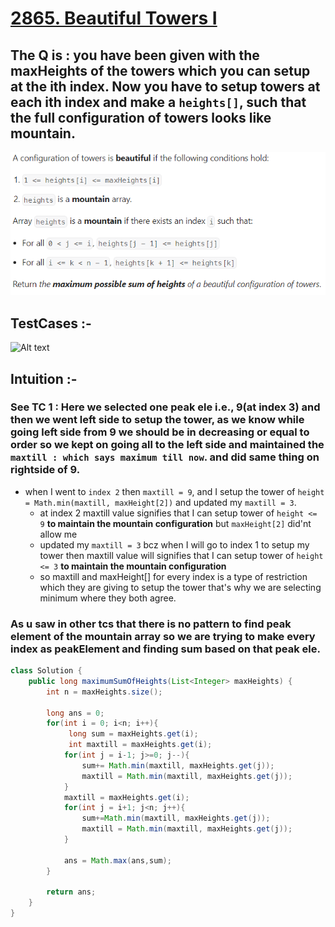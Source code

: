 # [2865. Beautiful Towers I](https://leetcode.com/problems/beautiful-towers-i/description/)

## The Q is : you have been given with the maxHeights of the towers which you can setup at the ith index. Now you have to setup towers at each ith index and make a ```heights[]```, such that the full configuration of towers looks like mountain.
![Alt text](image.png)
## TestCases :-
![Alt text](save-1.png)

## Intuition :-

### See TC 1 : Here we selected one peak ele i.e., 9(at index 3) and then we went left side to setup the tower, as we know while going left side from 9 we should be in decreasing or equal to order so we kept on going all to the left side and maintained the ```maxtill : which says maximum till now```. and did same thing on rightside of 9.
- when I went to ```index 2``` then ```maxtill = 9```, and I setup the tower of ```height = Math.min(maxtill, maxHeight[2])``` and updated my ```maxtill = 3```. 
    - at index 2 maxtill value signifies that I can setup tower of ```height <= 9``` **to maintain the mountain configuration** but ```maxHeight[2]``` did'nt allow me
    - updated my ```maxtill = 3``` bcz when I will go to index 1 to setup my tower then maxtill value will signifies that I can setup tower of ```height <= 3``` **to maintain the mountain configuration**
    - so maxtill and maxHeight[] for every index is a type of restriction which they are giving to setup the tower that's why we are selecting minimum where they both agree.
### As u saw in other tcs that there is no pattern to find peak element of the mountain array so we are trying to make every index as peakElement and finding sum based on that peak ele.

```java
class Solution {
    public long maximumSumOfHeights(List<Integer> maxHeights) {
        int n = maxHeights.size();

        long ans = 0;
        for(int i = 0; i<n; i++){
             long sum = maxHeights.get(i);
             int maxtill = maxHeights.get(i);
            for(int j = i-1; j>=0; j--){
                sum+= Math.min(maxtill, maxHeights.get(j));
                maxtill = Math.min(maxtill, maxHeights.get(j));
            }
            maxtill = maxHeights.get(i);
            for(int j = i+1; j<n; j++){
                sum+=Math.min(maxtill, maxHeights.get(j));
                maxtill = Math.min(maxtill, maxHeights.get(j));
            }

            ans = Math.max(ans,sum);
        }

        return ans;
    }
}
```